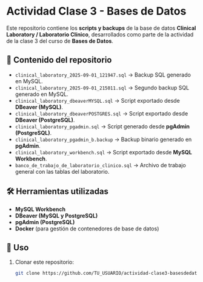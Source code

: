 # Actividad Clase 3 - Bases de Datos

Este repositorio contiene los **scripts y backups** de la base de datos **Clinical Laboratory / Laboratorio Clínico**, desarrollados como parte de la actividad de la clase 3 del curso de **Bases de Datos**.

## 📂 Contenido del repositorio

- `clinical_laboratory_2025-09-01_121947.sql` → Backup SQL generado en MySQL.
- `clinical_laboratory_2025-09-01_215011.sql` → Segundo backup SQL generado en MySQL.
- `clinical_laboratory_dbeaverMYSQL.sql` → Script exportado desde **DBeaver (MySQL)**.
- `clinical_laboratory_dbeaverPOSTGRES.sql` → Script exportado desde **DBeaver (PostgreSQL)**.
- `clinical_laboratory_pgadmin.sql` → Script generado desde **pgAdmin (PostgreSQL)**.
- `clinical_laboratory_pgadmin_b.backup` → Backup binario generado en **pgAdmin**.
- `clinical_laboratory_workbench.sql` → Script exportado desde **MySQL Workbench**.
- `banco_de_trabajo_de_laboratorio_clinico.sql` → Archivo de trabajo general con las tablas del laboratorio.

## 🛠️ Herramientas utilizadas
- **MySQL Workbench**
- **DBeaver (MySQL y PostgreSQL)**
- **pgAdmin (PostgreSQL)**
- **Docker** (para gestión de contenedores de base de datos)

## 🚀 Uso
1. Clonar este repositorio:
   ```bash
   git clone https://github.com/TU_USUARIO/actividad-clase3-basesdedatos.git

